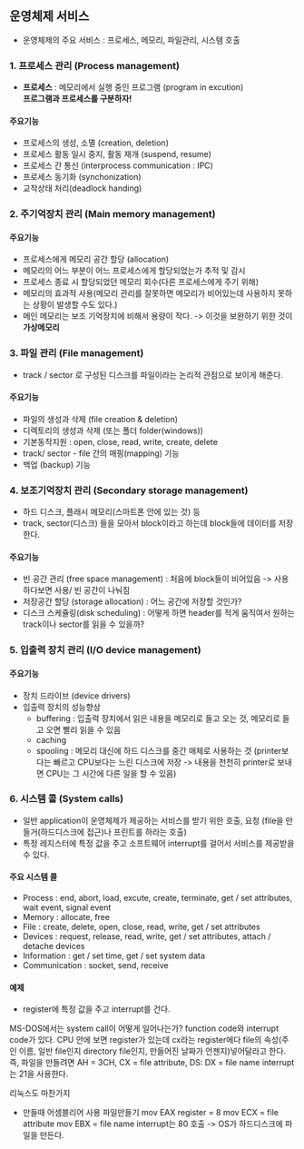 ## 운영체제 서비스

- 운영체제의 주요 서비스 : 프로세스, 메모리, 파일관리, 시스템 호출

### 1. 프로세스 관리 (Process management)

- **프로세스** : 메모리에서 실행 중인 프로그램 (program in excution)  
  **프로그램과 프로세스를 구분하자!**

#### 주요기능

- 프로세스의 생성, 소멸 (creation, deletion)
- 프로세스 활동 일시 중지, 활동 재개 (suspend, resume)
- 프로세스 간 통신 (interprocess communication : IPC)
- 프로세스 동기화 (synchonization)
- 교착상태 처리(deadlock handing)

### 2. 주기억장치 관리 (Main memory management)

#### 주요기능

- 프로세스에게 메모리 공간 할당 (allocation)
- 메모리의 어느 부분이 어느 프로세스에게 할당되었는가 추적 및 감시
- 프로세스 종료 시 할당되었던 메모리 회수(다른 프로세스에게 주기 위해)
- 메모리의 효과적 사용(메모리 관리를 잘못하면 메모리가 비어있는데 사용하지 못하는 상황이 발생할 수도 있다.)
- 메인 메모리는 보조 기억장치에 비해서 용량이 작다. -> 이것을 보완하기 위한 것이 **가상메모리**

### 3. 파일 관리 (File management)

- track / sector 로 구성된 디스크를 파일이라는 논리적 관점으로 보이게 해준다.

#### 주요기능

- 파일의 생성과 삭제 (file creation & deletion)
- 디렉토리의 생성과 삭제 (또는 폴더 folder(windows))
- 기본동작지원 : open, close, read, write, create, delete
- track/ sector - file 간의 매핑(mapping) 기능
- 백업 (backup) 기능

### 4. 보조기억장치 관리 (Secondary storage management)

- 하드 디스크, 플래시 메모리(스마트폰 안에 있는 것) 등
- track, sector(디스크) 들을 모아서 block이라고 하는데 block들에 데이터를 저장한다.

#### 주요기능

- 빈 공간 관리 (free space management) : 처음에 block들이 비어있음 -> 사용하다보면 사용/ 빈 공간이 나눠짐
- 저장공간 할당 (storage allocation) : 어느 공간에 저장할 것인가?
- 디스크 스케쥴링(disk scheduling) : 어떻게 하면 header를 적게 움직여서 원하는 track이나 sector를 읽을 수 있을까?

### 5. 입출력 장치 관리 (I/O device management)

#### 주요기능

- 장치 드라이브 (device drivers)
- 입출력 장치의 성능향상
  - buffering : 입출력 장치에서 읽은 내용을 메모리로 들고 오는 것, 메모리로 들고 오면 빨리 읽을 수 있음
  - caching
  - spooling : 메모리 대신에 하드 디스크를 중간 매체로 사용하는 것 (printer보다는 빠르고 CPU보다는 느린 디스크에 저장 -> 내용을 천천히 printer로 보내면 CPU는 그 시간에 다른 일을 할 수 있음)

### 6. 시스템 콜 (System calls)

- 일반 application이 운영체제가 제공하는 서비스를 받기 위한 호출, 요청 (file을 만들거(하드디스크에 접근)나 프린트를 하라는 호출)
- 특정 레지스터에 특정 값을 주고 소프트웨어 interrupt를 걸어서 서비스를 제공받을 수 있다.

#### 주요 시스템 콜

- Process : end, abort, load, excute, create, terminate, get / set attributes, wait event, signal event
- Memory : allocate, free
- File : create, delete, open, close, read, write, get / set attributes
- Devices : request, release, read, write, get / set attributes, attach / detache devices
- Information : get / set time, get / set system data
- Communication : socket, send, receive

#### 예제

- register에 특정 값을 주고 interrupt를 건다.

MS-DOS에서는 system call이 어떻게 일어나는가?
function code와 interrupt code가 있다.
CPU 안에 보면 register가 있는데 cx라는 register에다 file의 속성(주인 이름, 일반 file인지 directory file인지, 만들어진 날짜가 언젠지)넣어달라고 한다.
즉, 파일을 만들려면 AH = 3CH, CX = file attribute, DS: DX = file name
interrupt는 21을 사용한다.

리눅스도 마찬가지

- 만들때 어셈블리어 사용
파일만들기
mov EAX register = 8
mov ECX = file attribute
mov EBX = file name
interrupt는 80 호출 -> OS가 하드디스크에 파일을 만든다.

